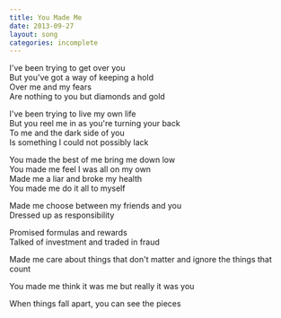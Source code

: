 ```yaml
---
title: You Made Me
date: 2013-09-27
layout: song
categories: incomplete
---
```

I've been trying to get over you  
But you've got a way of keeping a hold  
Over me and my fears  
Are nothing to you but diamonds and gold

I've been trying to live my own life  
But you reel me in as you're turning your back  
To me and the dark side of you  
Is something I could not possibly lack

<div class="chorus">
  You made the best of me bring me down low<br/>
  You made me feel I was all on my own<br/>
  Made me a liar and broke my health<br/>
  You made me do it all to myself
</div>

Made me choose between my friends and you  
Dressed up as responsibility

Promised formulas and rewards  
Talked of investment and traded in fraud

Made me care about things that don't matter and ignore the things that count

You made me think it was me but really it was you

When things fall apart, you can see the pieces
